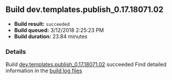 ## Build dev.templates.publish_0.17.18071.02
- **Build result:** `succeeded`
- **Build queued:** 3/12/2018 2:25:23 PM
- **Build duration:** 23.84 minutes
### Details
Build [dev.templates.publish_0.17.18071.02](https://winappstudio.visualstudio.com/web/build.aspx?pcguid=a4ef43be-68ce-4195-a619-079b4d9834c2&builduri=vstfs%3a%2f%2f%2fBuild%2fBuild%2f25245) succeeded
Find detailed information in the [build log files](https://uwpctdiags.blob.core.windows.net/buildlogs/dev.templates.publish_0.17.18071.02_logs.zip)
